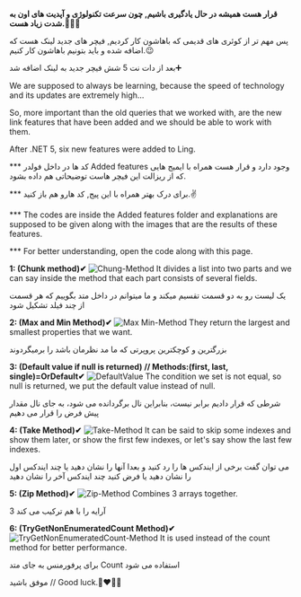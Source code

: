 **قرار هست همیشه در حال یادگیری باشیم, چون سرعت تکنولوژی و آپدیت های اون به شدت زیاد هست.👨‍💻💪**

پس مهم تر از کوئری های قدیمی که باهاشون کار کردیم, فیچر های جدید لینک هست که اضافه شده و باید بتونیم باهاشون کار کنیم.😉

بعد از دات نت 5 شش فیچر جدید به لینک اضافه شد➕

We are supposed to always be learning, because the speed of technology and its updates are extremely high...

So, more important than the old queries that we worked with, are the new link features that have been added and we should be able to work with them.

After .NET 5, six new features were added to Ling.

*** کد ها در داخل فولدر Added features وجود دارد و قرار هست همراه با ایمیج هایی که از ریزالت این فیچر هاست توضیحاتی هم داده بشود.

*** برای درک بهتر همراه با این پیج, کد هارو هم باز کنید.✌

*** The codes are inside the Added features folder and explanations are supposed to be given along with the images that are the results of these features.

*** For better understanding, open the code along with this page.


**1: (Chunk method)✔**
![Chung-Method](https://github.com/Shining-Skyy/Working-with-Linq/assets/168289129/c03d0df9-9333-4d2a-978d-eb23e6a14099)
It divides a list into two parts and we can say inside the method that each part consists of several fields.

یک لیست رو به دو قسمت تقسیم میکند و ما میتوانم در داخل متد بگوییم که هر قسمت از چند فیلد تشکیل شود


**2: (Max and Min Method)✔**
![Max Min-Method](https://github.com/Shining-Skyy/Working-with-Linq/assets/168289129/597eb9bf-18a3-4a5b-acdf-f9e8b8d8019d)
They return the largest and smallest properties that we want.

بزرگترین و کوچکترین پروپرتی که ما مد نظرمان باشد را برمیگردوند


**3: (Default value if null is returned) // Methods:(first, last, single)=OrDefault✔**
![DefaultValue](https://github.com/Shining-Skyy/Working-with-Linq/assets/168289129/e3a44283-3be8-43d1-92fa-0d48b5b58a41)
The condition we set is not equal, so null is returned, we put the default value instead of null.

شرطی که قرار دادیم برابر نیست، بنابراین نال برگردانده می شود، به جای نال مقدار پیش فرض را قرار می دهیم


**4: (Take Method)✔**
![Take-Method](https://github.com/Shining-Skyy/Working-with-Linq/assets/168289129/6efd856c-a516-48bb-8c39-f8eb8c5a0871)
It can be said to skip some indexes and show them later, or show the first few indexes, or let's say show the last few indexes.

می توان گفت برخی از ایندکس ها را رد کنید و بعدا آنها را نشان دهید یا چند ایندکس اول را نشان دهید یا فرض کنید چند ایندکس آخر را نشان دهید


**5: (Zip Method)✔**
![Zip-Method](https://github.com/Shining-Skyy/Working-with-Linq/assets/168289129/cab4de4d-0071-484a-a00e-044191dc275a)
Combines 3 arrays together.

3 آرایه را با هم ترکیب می کند


**6: (TryGetNonEnumeratedCount Method)✔**
![TryGetNonEnumeratedCount-Method](https://github.com/Shining-Skyy/Working-with-Linq/assets/168289129/338e4a5f-4090-4da3-a1ef-ce753ef9e956)
It is used instead of the count method for better performance.

برای پرفورمنس به جای متد Count استفاده می شود

موفق باشید // 
Good luck.👋❤🌹😘
